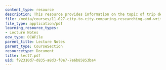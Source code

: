 ```yaml
---
content_type: resource
description: This resource provides information on the topic of trip de-briefing.
file: /media/courses/11-027-city-to-city-comparing-researching-and-writing-about-cities-spring-2006/f92310d7d835a8d3f0e77e6b85853ba4_lect7.pdf
file_type: application/pdf
learning_resource_types:
- Lecture Notes
ocw_type: OCWFile
parent_title: Lecture Notes
parent_type: CourseSection
resourcetype: Document
title: lect7.pdf
uid: f92310d7-d835-a8d3-f0e7-7e6b85853ba4
---
```


